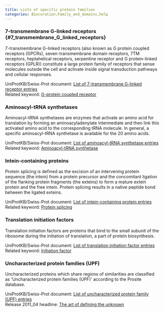 ```yaml
---
title: Lists of specific protein families
categories: Biocuration,Family_and_domains,help
---
```


### 7-transmembrane G-linked receptors {#7_transmembrane_G\_linked_receptors}

7-transmembrane G-linked receptors (also known as G protein coupled receptors (GPCRs), seven-transmembrane domain receptors, 7TM receptors, heptahelical receptors, serpentine receptor and G protein-linked receptors (GPLR)) constitute a large protein family of receptors that sense molecules outside the cell and activate inside signal transduction pathways and cellular responses.

UniProtKB/Swiss-Prot document: [List of 7-transmembrane G-linked receptor entries](http://www.uniprot.org/docs/7tmrlist)  
Related keyword: [G-protein coupled receptor](http://www.uniprot.org/keywords/KW-0297)

### Aminoacyl-tRNA synthetases

Aminoacyl-tRNA synthetases are enzymes that activate an amino acid for translation by forming an aminoacyladenylate intermediate and then link this activated amino acid to the corresponding tRNA molecule. In general, a specific aminoacyl-tRNA synthetase is available for the 20 amino acids.

UniProtKB/Swiss-Prot document: [List of aminoacyl-tRNA synthetase entries](http://www.uniprot.org/docs/aatrnasy)  
Related keyword: [Aminoacyl-tRNA synthetase](http://www.uniprot.org/keywords/KW-0030)

### Intein-containing proteins

Protein splicing is defined as the excision of an intervening protein sequence (the intein) from a protein precursor and the concomitant ligation of the flanking protein fragments (the exteins) to form a mature extein protein and the free intein. Protein splicing results in a native peptide bond between the ligated exteins.

UniProtKB/Swiss-Prot document: [List of intein-containing protein entries](http://www.uniprot.org/docs/intein)  
Related keyword: [Protein splicing](http://www.uniprot.org/keywords/KW-0651)

### Translation initiation factors

Translation initiation factors are proteins that bind to the small subunit of the ribosome during the initiation of translation, a part of protein biosynthesis.

UniProtKB/Swiss-Prot document: [List of translation initiation factor entries](http://www.uniprot.org/docs/initfact)  
Related keyword: [Initiation factor](http://www.uniprot.org/keywords/KW-0396)

### Uncharacterized protein families (UPF)

Uncharacterized proteins which share regions of similarities are classified as 'Uncharacterized protein families (UPF)' according to the Prosite database.

UniProtKB/Swiss-Prot document: [List of uncharacterized protein family (UPF) entries](http://www.uniprot.org/docs/upflist)  
Release 2011_04 headline: [The art of defining the unknown](http://www.uniprot.org/news/2011/04/05/release)

